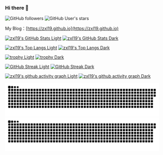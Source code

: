 ### Hi there 👋

![GitHub followers](https://img.shields.io/github/followers/zxl19?style=social) ![GitHub User's stars](https://img.shields.io/github/stars/zxl19?style=social)

My Blog：[https://zxl19.github.io](https://zxl19.github.io)

[![zxl19's GitHub Stats Light](https://github-readme-stats.vercel.app/api?username=zxl19&count_private=true&show_icons=true&theme=default)](https://github.com/anuraghazra/github-readme-stats#gh-light-mode-only)
[![zxl19's GitHub Stats Dark](https://github-readme-stats.vercel.app/api?username=zxl19&count_private=true&show_icons=true&theme=dark)](https://github.com/anuraghazra/github-readme-stats#gh-dark-mode-only)

[![zxl19's Top Langs Light](https://github-readme-stats.vercel.app/api/top-langs/?username=zxl19&langs_count=6&layout=compact&theme=default)](https://github.com/anuraghazra/github-readme-stats#gh-light-mode-only)
[![zxl19's Top Langs Dark](https://github-readme-stats.vercel.app/api/top-langs/?username=zxl19&langs_count=6&layout=compact&theme=dark)](https://github.com/anuraghazra/github-readme-stats#gh-dark-mode-only)

[![trophy Light](https://github-profile-trophy.vercel.app/?username=zxl19&column=4&theme=flat&margin-w=20&margin-h=20)](https://github.com/ryo-ma/github-profile-trophy#gh-light-mode-only)
[![trophy Dark](https://github-profile-trophy.vercel.app/?username=zxl19&column=4&theme=darkhub&margin-w=20&margin-h=20)](https://github.com/ryo-ma/github-profile-trophy#gh-dark-mode-only)

[![GitHub Streak Light](https://github-readme-streak-stats.herokuapp.com?user=zxl19&theme=default)](https://git.io/streak-stats#gh-light-mode-only)
[![GitHub Streak Dark](https://github-readme-streak-stats.herokuapp.com?user=zxl19&theme=dark)](https://git.io/streak-stats#gh-dark-mode-only)

[![zxl19's github activity graph Light](https://activity-graph.herokuapp.com/graph?username=zxl19&theme=github-light)](https://github.com/ashutosh00710/github-readme-activity-graph#gh-light-mode-only)
[![zxl19's github activity graph Dark](https://activity-graph.herokuapp.com/graph?username=zxl19&theme=github-dark)](https://github.com/ashutosh00710/github-readme-activity-graph#gh-dark-mode-only)

![GitHub Snake Light](https://raw.githubusercontent.com/zxl19/zxl19/output/github-contribution-grid-snake.svg#gh-light-mode-only)
![GitHub Snake Dark](https://raw.githubusercontent.com/zxl19/zxl19/output/github-contribution-grid-snake-dark.svg#gh-dark-mode-only)

<!--
**zxl19/zxl19** is a ✨ _special_ ✨ repository because its `README.md` (this file) appears on your GitHub profile.

Here are some ideas to get you started:

- 🔭 I’m currently working on ...
- 🌱 I’m currently learning ...
- 👯 I’m looking to collaborate on ...
- 🤔 I’m looking for help with ...
- 💬 Ask me about ...
- 📫 How to reach me: ...
- 😄 Pronouns: ...
- ⚡ Fun fact: ...
-->
